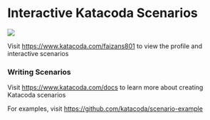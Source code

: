 # Interactive Katacoda Scenarios

[![](http://shields.katacoda.com/katacoda/faizans801/count.svg)](https://www.katacoda.com/faizans801 "Get your profile on Katacoda.com")

Visit https://www.katacoda.com/faizans801 to view the profile and interactive scenarios

### Writing Scenarios
Visit https://www.katacoda.com/docs to learn more about creating Katacoda scenarios

For examples, visit https://github.com/katacoda/scenario-example
